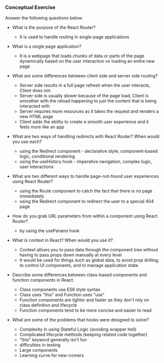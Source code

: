 ### Conceptual Exercise

Answer the following questions below:

- What is the purpose of the React Router?
  * It is used to handle routing in single-page applications
  
- What is a single page application?
  * It is a webpage that loads chunks of data or parts of the page dynamically based on the user interaction vs loading an entire new page 
  
- What are some differences between client side and server side routing?
  * Server side results in a full page refresh when the user interacts, Client does not.
  * Server side is usually slower because of the page load, Client is smoother with the reload happening to just the content that is being interacted with
  * Server requires more resources as it takes the request and renders a new HTML page
  * Client adds the ability to create a smooth user experience and it feels more like an app
  
- What are two ways of handling redirects with React Router? When would you use each?
  * using the Redirect component - declarative style, component-based logic, conditional rendering
  * using the useHistory hook - imperative navigation, complex logic, user interactions

- What are two different ways to handle page-not-found user experiences using React Router? 
  * using the Route component to catch the fact that there is no page immediately
  * using the Redirect component to redirect the user to a special 404 page

- How do you grab URL parameters from within a component using React Router?
  * by using the useParams hook

- What is context in React? When would you use it?
  * Context allows you to pass data through the component tree without having to pass props down manually at every level
  * It would be used for things such as global data, to avoid prop drilling, to control UI components, and to manage application state.

- Describe some differences between class-based components and function
  components in React.
  * Class components use ES6 style syntax
  * Class uses "this" and Function uses "use"
  * Function components are lighter and faster as they don't rely on class definition and lifecycle
  * Function components tend to be more concise and easier to read

- What are some of the problems that hooks were designed to solve?
  * Complexity in using Stateful Logic (avoiding wrapper hell)
  * Complicated lifecycle methods (keeping related code together)
  * "this" keyword generally isn't fun
  * difficulties in testing
  * Large components
  * Learning curve for new-comers